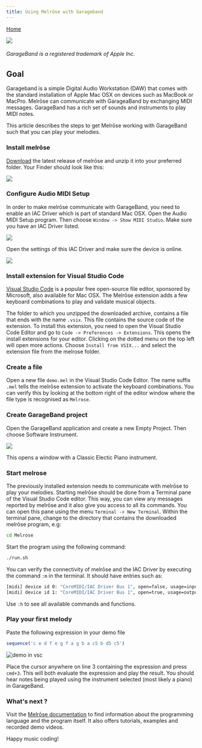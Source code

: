 ```yaml
---
title: Using Melrōse with Garageband
---
```


[Home](https://emicklei.github.io/melrose)

![](https://storage.googleapis.com/downloads.ernestmicklei.com/melrose/garageband.png)
###### GarageBand is a registered trademark of Apple Inc.

## Goal
Garageband is a simple Digital Audio Workstation (DAW) that comes with the standard installation of Apple Mac OSX on devices such as MacBook or MacPro.
Melrōse can communicate with GarageaBand by exchanging MIDI messages. GarageBand has a rich set of sounds and instruments to play MIDI notes. 

This article describes the steps to get Melrōse working with GarageBand such that you can play your melodies.

### Install melrōse
[Download](https://github.com/emicklei/melrose/releases) the latest release of melrōse and unzip it into your preferred folder. Your Finder should look like this:

![](https://storage.googleapis.com/downloads.ernestmicklei.com/melrose/melrose_finder.png)

### Configure Audio MIDI Setup
In order to make melrōse communicate with GarageBand, you need to enable an IAC Driver which is part of standard Mac OSX.
Open the Audio MIDI Setup program.
Then choose `Window -> Show MIDI Studio`.
Make sure you have an IAC Driver listed.

![](https://storage.googleapis.com/downloads.ernestmicklei.com/melrose/iacdriver.png)

Open the settings of this IAC Driver and make sure the device is online.

![](https://storage.googleapis.com/downloads.ernestmicklei.com/melrose/iac_online.png)


### Install extension for Visual Studio Code
[Visual Studio Code](https://code.visualstudio.com/download) is a popular free open-source file editor, sponsored by Microsoft, also available for Mac OSX. 
The Melrōse extension adds a few keyboard combinations to play and validate musical objects.

The folder to which you unzipped the downloaded archive, contains a file that ends with the name `.vsix`. 
This file contains the source code of the extension.
To install this extension, you need to open the Visual Studio Code Editor and go to `Code -> Preferences -> Extensions`.
This opens the install extensions for your editor.
Clicking on the dotted menu on the top left will open more actions. 
Choose `Install from VSIX...` and select the extension file from the melrose folder.


### Create a file
Open a new file `demo.mel` in the Visual Studio Code Editor.
The name suffix `.mel` tells the melrōse extension to activate the keyboard combinations. 
You can verify this by looking at the bottom right of the editor window where the file type is recognised as `Melrose`.


### Create GarageBand project
Open the GarageBand application and create a new Empty Project.
Then choose Software Instrument.

![](https://storage.googleapis.com/downloads.ernestmicklei.com/melrose/gb_software_instrument.png)

This opens a window with a Classic Electic Piano instrument.


### Start melrose
The previously installed extension needs to communicate with melrōse to play your melodies.
Starting melrōse should be done from a Terminal pane of the Visual Studio Code editor.
This way, you can view any messages reported by melrōse and it also give you access to all its commands.
You can open this pane using the menu `Terminal -> New Terminal`.
Within the terminal pane, change to the directory that contains the downloaded melrōse program, e.g:

```bash
cd Melrose
```
Start the program using the following command:

```bash
./run.sh
```

You can verify the connectivity of melrōse and the IAC Driver by executing the command `:m` in the terminal.
It should have entries such as:

```bash
[midi] device id 0: "CoreMIDI/IAC Driver Bus 1", open=false, usage=input
[midi] device id 1: "CoreMIDI/IAC Driver Bus 1", open=true, usage=output
```

Use `:h` to see all available commands and functions.

### Play your first melody
Paste the following expression in your demo file

```javascript
sequence('c e d f e g f a g b a c5 b d5 c5')
```

![demo in vsc](https://storage.googleapis.com/downloads.ernestmicklei.com/melrose/vsc_melrose_demo.png)

Place the cursor anywhere on line 3 containing the expression and press `cmd+3`.
This will both evaluate the expression and play the result.
You should hear notes being played using the instrument selected (most likely a piano) in GarageBand.

### What's next ?
Visit the [Melrōse documentation](https://emicklei.github.io/melrose/) to find information about the programming language and the program itself. It also offers tutorials, examples and recorded demo videos.

Happy music coding!
